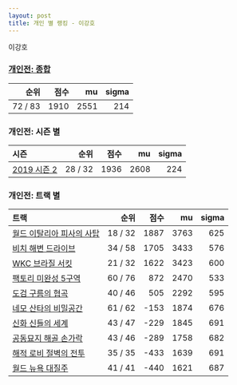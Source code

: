 ```yaml
---
layout: post
title: 개인 별 랭킹 - 이강호
---
```


이강호

### [개인전: 종합](../singles-full)

| 순위 | 점수 | mu | sigma |
|---:|---:|---:|---:|
| 72 / 83 | 1910 | 2551 | 214 |

### 개인전: 시즌 별

| 시즌 | 순위 | 점수 | mu | sigma |
|:---|---:|---:|---:|---:|
| [2019 시즌 2](../s2019_2) | 28 / 32 | 1936 | 2608 | 224 |

### 개인전: 트랙 별

| 트랙 | 순위 | 점수 | mu | sigma |
|:---|---:|---:|---:|---:|
| [월드 이탈리아 피사의 사탑](../pizza) | 18 / 32 | 1887 | 3763 | 625 |
| [비치 해변 드라이브](../haebyun) | 34 / 58 | 1705 | 3433 | 576 |
| [WKC 브라질 서킷](../brazil) | 21 / 32 | 1622 | 3423 | 600 |
| [팩토리 미완성 5구역](../district5) | 60 / 76 | 872 | 2470 | 533 |
| [도검 구름의 협곡](../hyupgog) | 40 / 46 | 505 | 2292 | 595 |
| [네모 산타의 비밀공간](../santa) | 61 / 62 | -153 | 1874 | 676 |
| [신화 신들의 세계](../shinsegye) | 43 / 47 | -229 | 1845 | 691 |
| [공동묘지 해골 손가락](../haeson) | 43 / 46 | -289 | 1758 | 682 |
| [해적 로비 절벽의 전투](../lobby) | 35 / 35 | -433 | 1639 | 691 |
| [월드 뉴욕 대질주](../newyork) | 41 / 41 | -440 | 1621 | 687 |

